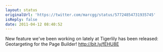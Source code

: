 ```yaml
---
layout: status
originalUrl: 'https://twitter.com/marcgg/status/57724854731935745'
isReply: false
date: 2011-04-12 08:40:52
---
```


New feature we've been working on lately at Tigerlily has been released: Geotargeting for the Page Builder! http://bit.ly/fEHU8E
